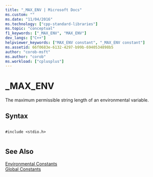 ```yaml
---
title: "_MAX_ENV | Microsoft Docs"
ms.custom: ""
ms.date: "11/04/2016"
ms.technology: ["cpp-standard-libraries"]
ms.topic: "conceptual"
f1_keywords: ["_MAX_ENV", "MAX_ENV"]
dev_langs: ["C++"]
helpviewer_keywords: ["MAX_ENV constant", "_MAX_ENV constant"]
ms.assetid: 66f0683e-6132-4297-b99b-6940534898b5
author: "corob-msft"
ms.author: "corob"
ms.workload: ["cplusplus"]
---
```

# _MAX_ENV
The maximum permissible string length of an environmental variable.  
  
## Syntax  
  
```  
  
#include <stdio.h>  
  
```  
  
## See Also  
 [Environmental Constants](../c-runtime-library/environmental-constants.md)   
 [Global Constants](../c-runtime-library/global-constants.md)